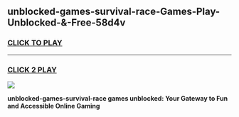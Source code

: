 
## unblocked-games-survival-race-Games-Play-Unblocked-&-Free-58d4v
<h3>
<a href="https://premium76.site?title=unblocked-games-survival-race&ref=24A">CLICK TO PLAY</a></h3>
<hr>

<h3>
<a href="https://premium76.site?title=unblocked-games-survival-race&ref=24A">CLICK 2 PLAY</a>
  
</h3>

<a href="https://premium76.site?title=unblocked-games-survival-race&ref=24A"><img src="https://clearcache.store/games.png"></a>


**unblocked-games-survival-race games unblocked: Your Gateway to Fun and Accessible Online Gaming**
